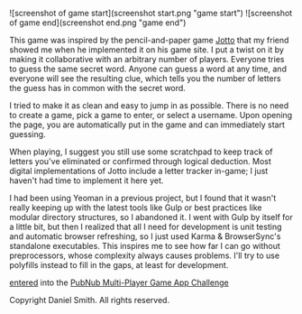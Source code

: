 ![screenshot of game start](screenshot start.png "game start")
![screenshot of game end](screenshot end.png "game end")

This game was inspired by the pencil-and-paper game [Jotto](https://en.wikipedia.org/wiki/Jotto) that my friend showed me when he implemented it on his game site. I put a twist on it by making it collaborative with an arbitrary number of players. Everyone tries to guess the same secret word. Anyone can guess a word at any time, and everyone will see the resulting clue, which tells you the number of letters the guess has in common with the secret word.

I tried to make it as clean and easy to jump in as possible. There is no need to create a game, pick a game to enter, or select a username. Upon opening the page, you are automatically put in the game and can immediately start guessing.

When playing, I suggest you still use some scratchpad to keep track of letters you've eliminated or confirmed through logical deduction. Most digital implementations of Jotto include a letter tracker in-game; I just haven't had time to implement it here yet.

I had been using Yeoman in a previous project, but I found that it wasn't really keeping up with the latest tools like Gulp or best practices like modular directory structures, so I abandoned it. I went with Gulp by itself for a little bit, but then I realized that all I need for development is unit testing and automatic browser refreshing, so I just used Karma & BrowserSync's standalone executables. This inspires me to see how far I can go without preprocessors, whose complexity always causes problems. I'll try to use polyfills instead to fill in the gaps, at least for development.

[entered](http://challengepost.com/software/jotto-wjgf) into the [PubNub Multi-Player Game App Challenge](http://pubnubgame.challengepost.com)

Copyright Daniel Smith. All rights reserved.

